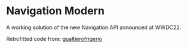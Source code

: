 # Navigation Modern

A working solution of the new Navigation API announced at WWDC22.

Retrofitted code from:
[gualtierofrigerio](https://github.com/gualtierofrigerio/SwiftUI4)
